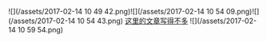 ![](/assets/2017-02-14 10 49 42.png)![](/assets/2017-02-14 10 54 09.png)![](/assets/2017-02-14 10 54 43.png)
[这里的文章写得不多](http://wangkuiwu.github.io/2012/02/01/collection-00-index/)
![](/assets/2017-02-14 10 59 54.png)